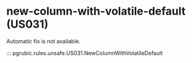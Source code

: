 # new-column-with-volatile-default (US031)

Automatic fix is not available.

::: pgrubic.rules.unsafe.US031.NewColumnWithVolatileDefault
